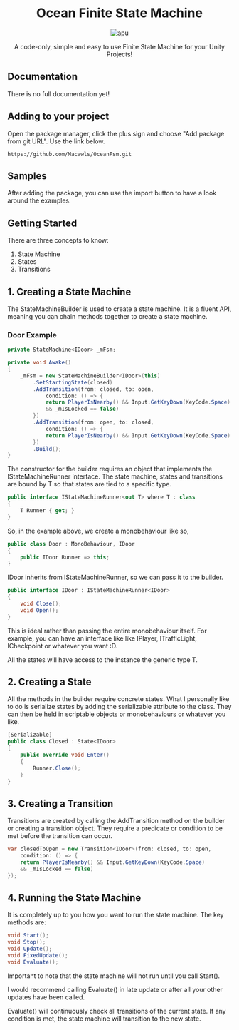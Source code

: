 <h1 align="center"> Ocean Finite State Machine</h1>
<p align="center">
  <img src="https://i.imgur.com/foM5qZO.png" alt="apu" />
</p>
<p align="center">
  A code-only, simple and easy to use Finite State Machine for your Unity Projects!
</p>

## Documentation
There is no full documentation yet! 
## Adding to your project
Open the package manager, click the plus sign and choose "Add package from git URL".
Use the link below.
```
https://github.com/Macawls/OceanFsm.git
```
## Samples
After adding the package, you can use the import button to have a look around the examples.

## Getting Started 
There are three concepts to know:
1. State Machine
2. States
3. Transitions

## 1. Creating a State Machine
The StateMachineBuilder is used to create a state machine. 
It is a fluent API, meaning you can chain methods together to create a state machine.

### Door Example
```csharp
private StateMachine<IDoor> _mFsm;

private void Awake()
{
    _mFsm = new StateMachineBuilder<IDoor>(this)
        .SetStartingState(closed)
        .AddTransition(from: closed, to: open, 
            condition: () => {
            return PlayerIsNearby() && Input.GetKeyDown(KeyCode.Space) 
            && _mIsLocked == false)
        })
        .AddTransition(from: open, to: closed, 
            condition: () => {
            return PlayerIsNearby() && Input.GetKeyDown(KeyCode.Space)
        })
        .Build();
}
```

The constructor for the builder requires an object that implements the IStateMachineRunner interface.
The state machine, states and transitions are bound by T so that states are tied to a specific type.

```csharp
public interface IStateMachineRunner<out T> where T : class
{ 
    T Runner { get; }
}
```

So, in the example above, we create a monobehaviour like so,

```csharp
public class Door : MonoBehaviour, IDoor
{
    public IDoor Runner => this;
}
```
IDoor inherits from IStateMachineRunner, so we can pass it to the builder.
```csharp
public interface IDoor : IStateMachineRunner<IDoor>
{
    void Close();
    void Open();
}
```
This is ideal rather than passing the entire monobehaviour itself. 
For example, you can have an interface like like IPlayer, ITrafficLight, ICheckpoint or whatever you want :D.

All the states will have access to the instance the generic type T.

## 2. Creating a State
All the methods in the builder require concrete states.
What I personally like to do is serialize states by adding the serializable attribute to the class. They can then be held in scriptable objects or monobehaviours or whatever you like.
```csharp
[Serializable]
public class Closed : State<IDoor>
{
    public override void Enter()
    {
        Runner.Close();
    }
}
```

## 3. Creating a Transition
Transitions are created by calling the AddTransition method on the builder or creating a transition object.
They require a predicate or condition to be met before the transition can occur.
```csharp
var closedToOpen = new Transition<IDoor>(from: closed, to: open, 
    condition: () => {
    return PlayerIsNearby() && Input.GetKeyDown(KeyCode.Space) 
    && _mIsLocked == false)
});
```

## 4. Running the State Machine
It is completely up to you how you want to run the state machine.
The key methods are:

```csharp
void Start();
void Stop();
void Update();
void FixedUpdate();
void Evaluate();
```

Important to note that the state machine will not run until you call Start().

I would recommend calling Evaluate() in late update or after all your other updates have been called.

Evaluate() will continuously check all transitions of the current state.
If any condition is met, the state machine will transition to the new state.



